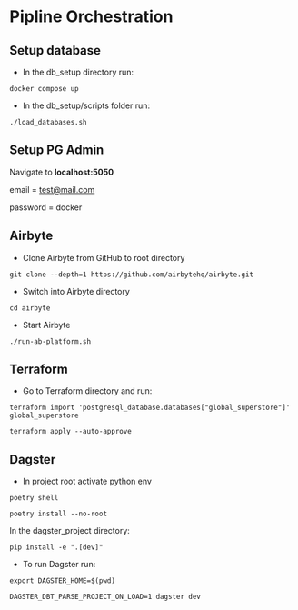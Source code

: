 # Pipline Orchestration

## Setup database

- In the db_setup directory run:

```shell
docker compose up 
```

- In the db_setup/scripts folder run:

```shell
./load_databases.sh
 ```

## Setup PG Admin

Navigate to **localhost:5050**

email = <test@mail.com>

password = docker

## Airbyte

- Clone Airbyte from GitHub to root directory

```shell
git clone --depth=1 https://github.com/airbytehq/airbyte.git
```

- Switch into Airbyte directory

```shell
cd airbyte
```

- Start Airbyte

```shell
./run-ab-platform.sh
```

## Terraform

- Go to Terraform directory and run:

```shell
terraform import 'postgresql_database.databases["global_superstore"]' global_superstore
```

 ```shell
 terraform apply --auto-approve
 ```

## Dagster

- In project root activate python env

 ```shell
poetry shell
```

```shell
poetry install --no-root
```

In the dagster_project directory:

```shell
pip install -e ".[dev]"
```

- To run Dagster run:

```shell
export DAGSTER_HOME=$(pwd)
```

```shell
DAGSTER_DBT_PARSE_PROJECT_ON_LOAD=1 dagster dev
```
